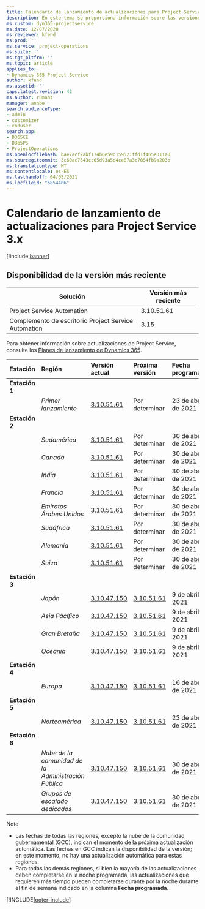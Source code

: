 ```yaml
---
title: Calendario de lanzamiento de actualizaciones para Project Service 3.x
description: En este tema se proporciona información sobre las versiones disponibles y próximas de Dynamics 365 Project Service Automation.
ms.custom: dyn365-projectservice
ms.date: 12/07/2020
ms.reviewer: kfend
ms.prod: ''
ms.service: project-operations
ms.suite: ''
ms.tgt_pltfrm: ''
ms.topic: article
applies_to:
- Dynamics 365 Project Service
author: kfend
ms.assetid: ''
caps.latest.revision: 42
ms.author: rumant
manager: annbe
search.audienceType:
- admin
- customizer
- enduser
search.app:
- D365CE
- D365PS
- ProjectOperations
ms.openlocfilehash: bae7acf2abf174b6e59d159521ffd1f465e311a0
ms.sourcegitcommit: 3c60ac7543cc05d93a5d4ce87a3c7854fb9a203b
ms.translationtype: HT
ms.contentlocale: es-ES
ms.lasthandoff: 04/05/2021
ms.locfileid: "5854406"
---
```

# <a name="update-release-schedule-for-project-service-3x"></a>Calendario de lanzamiento de actualizaciones para Project Service 3.x

[!include [banner](../includes/psa-now-project-operations.md)]

## <a name="latest-version-availability"></a>Disponibilidad de la versión más reciente

| Solución  | Versión más reciente |
|-------|----|
| Project Service Automation    | 3.10.51.61 |
| Complemento de escritorio Project Service Automation                | 3.15          |

Para obtener información sobre actualizaciones de Project Service, consulte los [Planes de lanzamiento de Dynamics 365](https://docs.microsoft.com/dynamics365/release-plans/). 

| Estación  | Región | Versión actual | Próxima versión |  Fecha programada
| :---   | :---   | :---   | :---   |:---   |         
|<strong>Estación 1</strong> | |  |  | |
| | <i>Primer lanzamiento</i> | [3.10.51.61](whats-new-ur-30.md) | Por determinar | 23 de abril de 2021
|<strong>Estación 2</strong> | |  |  | |
| | <i>Sudamérica</i> | [3.10.51.61](whats-new-ur-30.md) | Por determinar | 30 de abril de 2021
| | <i>Canadá</i> | [3.10.51.61](whats-new-ur-30.md) | Por determinar | 30 de abril de 2021
| | <i>India</i> | [3.10.51.61](whats-new-ur-30.md) | Por determinar | 30 de abril de 2021
| | <i>Francia</i> | [3.10.51.61](whats-new-ur-30.md) | Por determinar | 30 de abril de 2021
| | <i>Emiratos Árabes Unidos</i> | [3.10.51.61](whats-new-ur-30.md) | Por determinar | 30 de abril de 2021
| | <i>Sudáfrica</i> | [3.10.51.61](whats-new-ur-30.md) | Por determinar | 30 de abril de 2021
| | <i>Alemania</i> | [3.10.51.61](whats-new-ur-30.md) | Por determinar | 30 de abril de 2021
| | <i>Suiza</i> | [3.10.51.61](whats-new-ur-30.md) | Por determinar | 30 de abril de 2021
|<strong>Estación 3</strong> | |  |  | |
| | <i>Japón</i> | [3.10.47.150](whats-new-ur-29-5.md) | [3.10.51.61](whats-new-ur-30.md) | 9 de abril de 2021
| | <i>Asia Pacífico</i> | [3.10.47.150](whats-new-ur-29-5.md) | [3.10.51.61](whats-new-ur-30.md) | 9 de abril de 2021
| | <i>Gran Bretaña</i> | [3.10.47.150](whats-new-ur-29-5.md) | [3.10.51.61](whats-new-ur-30.md) | 9 de abril de 2021
| | <i>Oceanía</i> | [3.10.47.150](whats-new-ur-29-5.md) | [3.10.51.61](whats-new-ur-30.md) | 9 de abril de 2021
|<strong>Estación 4</strong> | |  |  | |
| | <i>Europa</i> | [3.10.47.150](whats-new-ur-29-5.md) | [3.10.51.61](whats-new-ur-30.md) | 16 de abril de 2021
|<strong>Estación 5</strong> | |  |  | |
| | <i>Norteamérica</i> | [3.10.47.150](whats-new-ur-29-5.md) | [3.10.51.61](whats-new-ur-30.md) | 23 de abril de 2021
|<strong>Estación 6</strong> | |  |  | |
| | <i>Nube de la comunidad de la Administración Pública</i> | [3.10.47.150](whats-new-ur-29-5.md) | [3.10.51.61](whats-new-ur-30.md) | 30 de abril de 2021
| | <i>Grupos de escalado dedicados</i> | [3.10.47.150](whats-new-ur-29-5.md) | [3.10.51.61](whats-new-ur-30.md) | 30 de abril de 2021

>[!Note]
> - Las fechas de todas las regiones, excepto la nube de la comunidad gubernamental (GCC), indican el momento de la próxima actualización automática. Las fechas en GCC indican la disponibilidad de la versión; en este momento, no hay una actualización automática para estas regiones.
> - Para todas las demás regiones, si bien la mayoría de las actualizaciones deben completarse en la noche programada, las actualizaciones que requieren más tiempo pueden completarse durante por la noche durante el fin de semana indicado en la columna **Fecha programada**.


[!INCLUDE[footer-include](../includes/footer-banner.md)]
